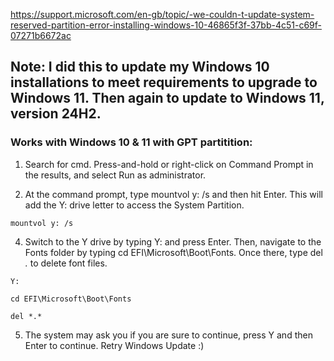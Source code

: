 https://support.microsoft.com/en-gb/topic/-we-couldn-t-update-system-reserved-partition-error-installing-windows-10-46865f3f-37bb-4c51-c69f-07271b6672ac

## Note: I did this to update my Windows 10 installations to meet requirements to upgrade to Windows 11. Then again to update to Windows 11, version 24H2.

### Works with Windows 10 & 11 with GPT partitition:

1.  Search for cmd. Press-and-hold or right-click on Command Prompt in the results, and select Run as administrator.

2.  At the command prompt, type mountvol y: /s and then hit Enter. This will add the Y: drive letter to access the System Partition.
```
mountvol y: /s
```
4.  Switch to the Y drive by typing Y: and press Enter. Then, navigate to the Fonts folder by typing cd EFI\Microsoft\Boot\Fonts. Once there, type del *.* to delete font files. 
```
Y:
```
```
cd EFI\Microsoft\Boot\Fonts
```
```
del *.*
```
5.  The system may ask you if you are sure to continue, press Y and then Enter to continue. Retry Windows Update :)
